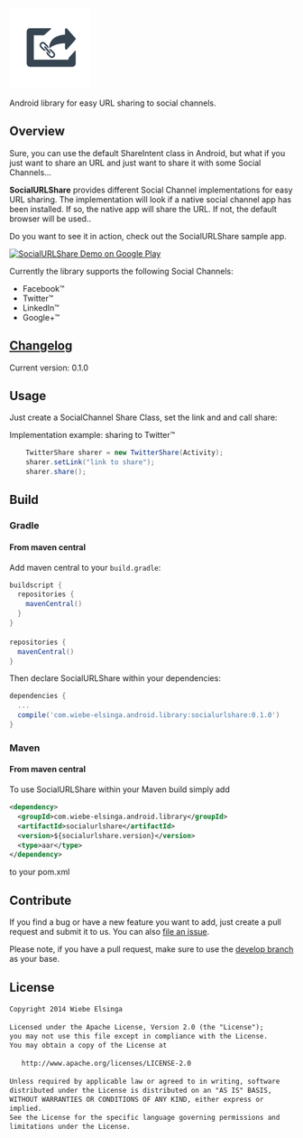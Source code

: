 ![SocialURLShare](sample/src/main/res/drawable-xxhdpi/ic_launcher.png)

Android library for easy URL sharing to social channels.

## Overview

Sure, you can use the default ShareIntent class in Android, but what if you just want to share an URL and just want to share it with some Social Channels...

**SocialURLShare** provides different Social Channel implementations for easy URL sharing. 
The implementation will look if a native social channel app has been installed. If so, the native app will share the URL. If not, the default browser will be used..

Do you want to see it in action, check out the SocialURLShare sample app.

<a href="http://play.google.com/store/apps/details?id=com.elsinga.socialurlshare.demo.app">
  <img alt="SocialURLShare Demo on Google Play"
         src="http://developer.android.com/images/brand/en_generic_rgb_wo_60.png" />
</a>

Currently the library supports the following Social Channels:

-   Facebook&trade;
-   Twitter&trade;
-   LinkedIn&trade;
-   Google+&trade;

## [Changelog](https://github.com/welsinga/SocialURLShare/wiki/Changelog)
Current version: 0.1.0


## Usage

Just create a SocialChannel Share Class, set the link and and call share:

Implementation example: sharing to Twitter&trade;
```java
    TwitterShare sharer = new TwitterShare(Activity);
    sharer.setLink("link to share");
    sharer.share();
```    

## Build
### Gradle

#### From maven central

Add maven central to your `build.gradle`:

```groovy
buildscript {
  repositories {
    mavenCentral()
  }
}
 
repositories {
  mavenCentral()
}
```

Then declare SocialURLShare within your dependencies:

```groovy
dependencies {
  ...
  compile('com.wiebe-elsinga.android.library:socialurlshare:0.1.0')
}
```


### Maven

#### From maven central

To use SocialURLShare within your Maven build simply add

```xml
<dependency>
  <groupId>com.wiebe-elsinga.android.library</groupId>
  <artifactId>socialurlshare</artifactId>
  <version>${socialurlshare.version}</version>
  <type>aar</type>  
</dependency>
```

to your pom.xml

## Contribute

If you find a bug or have a new feature you want to add, just create a pull request and submit it to us. You can also [file an issue](https://github.com/welsinga/SocialURLShare/issues/new).

Please note, if you have a pull request, make sure to use the [develop branch](https://github.com/welsinga/SocialURLShare/tree/develop) as your base.


## License

    Copyright 2014 Wiebe Elsinga

    Licensed under the Apache License, Version 2.0 (the "License");
    you may not use this file except in compliance with the License.
    You may obtain a copy of the License at

       http://www.apache.org/licenses/LICENSE-2.0

    Unless required by applicable law or agreed to in writing, software
    distributed under the License is distributed on an "AS IS" BASIS,
    WITHOUT WARRANTIES OR CONDITIONS OF ANY KIND, either express or implied.
    See the License for the specific language governing permissions and
    limitations under the License.
